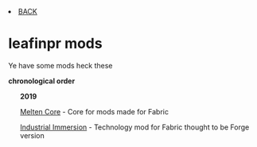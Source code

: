 <p><li><a href="/index"> BACK</a></li></p>
<h1>leafinpr mods</h1>
<p>Ye have some mods heck these</p>
<p><b>chronological order</b></p>
<ul>
<b>2019</b>
  <p><a href="https://lunarous-team.github.io/Melten-Core/">Melten Core</a> - Core for mods made for Fabric<p>
<p><a href="https://vooki.github.io/Industrial_Immersion/docs/">Industrial Immersion</a> - Technology mod for Fabric thought to be Forge version</p>

